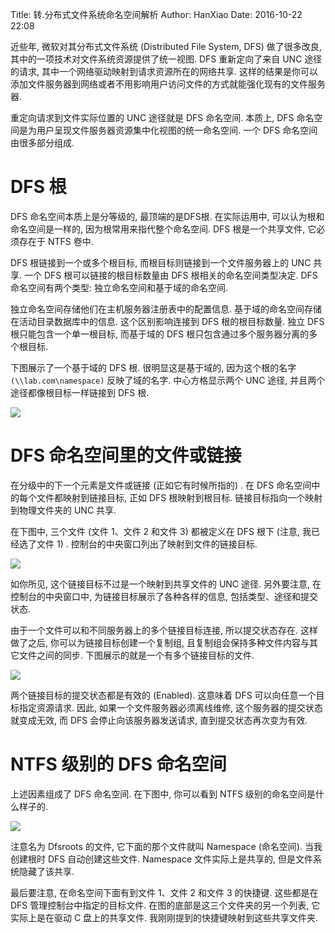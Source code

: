Title: 转.分布式文件系统命名空间解析
Author: HanXiao
Date: 2016-10-22 22:08

近些年, 微软对其分布式文件系统 (Distributed File System, DFS) 做了很多改良, 其中的一项技术对文件系统资源提供了统一视图. DFS 重新定向了来自 UNC 途径的请求, 其中一个网络驱动映射到请求资源所在的网络共享. 这样的结果是你可以添加文件服务器到网络或者不用影响用户访问文件的方式就能强化现有的文件服务器.

重定向请求到文件实际位置的 UNC 途径就是 DFS 命名空间. 本质上, DFS 命名空间是为用户呈现文件服务器资源集中化视图的统一命名空间. 一个 DFS 命名空间由很多部分组成.

# DFS 根

DFS 命名空间本质上是分等级的, 最顶端的是DFS根. 在实际运用中, 可以认为根和命名空间是一样的, 因为根常用来指代整个命名空间. DFS 根是一个共享文件, 它必须存在于 NTFS 卷中.

DFS 根链接到一个或多个根目标, 而根目标则链接到一个文件服务器上的 UNC 共享. 一个 DFS 根可以链接的根目标数量由 DFS 根相关的命名空间类型决定. DFS 命名空间有两个类型: 独立命名空间和基于域的命名空间.

独立命名空间存储他们在主机服务器注册表中的配置信息. 基于域的命名空间存储在活动目录数据库中的信息. 这个区别影响连接到 DFS 根的根目标数量. 独立 DFS 根只能包含一个单一根目标, 而基于域的 DFS 根只包含通过多个服务器分离的多个根目标.

下图展示了一个基于域的 DFS 根. 很明显这是基于域的, 因为这个根的名字 `(\\lab.com\namespace)` 反映了域的名字. 中心方格显示两个 UNC 途径, 并且两个途径都像根目标一样链接到 DFS 根.

![](http://www.smallcpp.cn/theme/images/分布式文件系统命名空间解析/DFS根连接到一个或多个根目标.png)

# DFS 命名空间里的文件或链接

在分级中的下一个元素是文件或链接 (正如它有时候所指的) . 在 DFS 命名空间中的每个文件都映射到链接目标, 正如 DFS 根映射到根目标. 链接目标指向一个映射到物理文件夹的 UNC 共享.

在下图中, 三个文件 (文件 1、文件 2 和文件 3) 都被定义在 DFS 根下 (注意, 我已经选了文件 1) . 控制台的中央窗口列出了映射到文件的链接目标.

![](http://www.smallcpp.cn/theme/images/分布式文件系统命名空间解析/每个文件都映射到链接目标.png)

如你所见, 这个链接目标不过是一个映射到共享文件的 UNC 途径. 另外要注意, 在控制台的中央窗口中, 为链接目标展示了各种各样的信息, 包括类型、途径和提交状态.

由于一个文件可以和不同服务器上的多个链接目标连接, 所以提交状态存在. 这样做了之后, 你可以为链接目标创建一个复制组, 且复制组会保持多种文件内容与其它文件之间的同步. 下图展示的就是一个有多个链接目标的文件.

![](http://www.smallcpp.cn/theme/images/分布式文件系统命名空间解析/多个链接目标.png)

两个链接目标的提交状态都是有效的 (Enabled). 这意味着 DFS 可以向任意一个目标指定资源请求. 因此, 如果一个文件服务器必须离线维修, 这个服务器的提交状态就变成无效, 而 DFS 会停止向该服务器发送请求, 直到提交状态再次变为有效.

# NTFS 级别的 DFS 命名空间

上述因素组成了 DFS 命名空间. 在下图中, 你可以看到 NTFS 级别的命名空间是什么样子的.

![](http://www.smallcpp.cn/theme/images/分布式文件系统命名空间解析/驱动C盘上的DFS内容.png)

注意名为 Dfsroots 的文件, 它下面的那个文件就叫 Namespace (命名空间). 当我创建根时 DFS 自动创建这些文件. Namespace 文件实际上是共享的, 但是文件系统隐藏了该共享.

最后要注意, 在命名空间下面有到文件 1、文件 2 和文件 3 的快捷键. 这些都是在 DFS 管理控制台中指定的目标文件. 在图的底部是这三个文件夹的另一个列表, 它实际上是在驱动 C 盘上的共享文件. 我刚刚提到的快捷键映射到这些共享文件夹.
